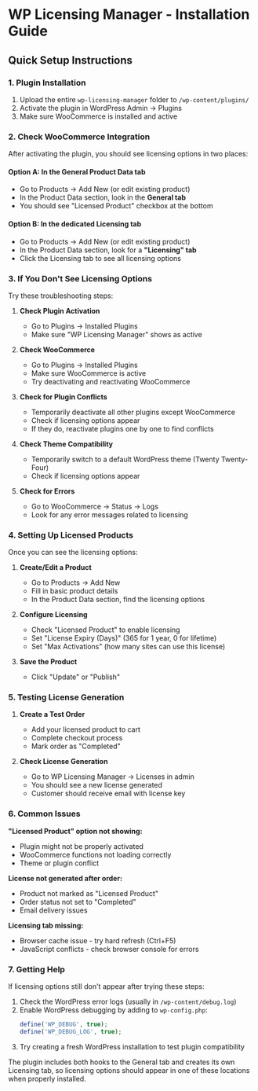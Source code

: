 # WP Licensing Manager - Installation Guide

## Quick Setup Instructions

### 1. Plugin Installation
1. Upload the entire `wp-licensing-manager` folder to `/wp-content/plugins/`
2. Activate the plugin in WordPress Admin → Plugins
3. Make sure WooCommerce is installed and active

### 2. Check WooCommerce Integration

After activating the plugin, you should see licensing options in two places:

#### Option A: In the General Product Data tab
- Go to Products → Add New (or edit existing product)
- In the Product Data section, look in the **General tab**
- You should see "Licensed Product" checkbox at the bottom

#### Option B: In the dedicated Licensing tab
- Go to Products → Add New (or edit existing product) 
- In the Product Data section, look for a **"Licensing" tab**
- Click the Licensing tab to see all licensing options

### 3. If You Don't See Licensing Options

Try these troubleshooting steps:

1. **Check Plugin Activation**
   - Go to Plugins → Installed Plugins
   - Make sure "WP Licensing Manager" shows as active

2. **Check WooCommerce**
   - Go to Plugins → Installed Plugins  
   - Make sure WooCommerce is active
   - Try deactivating and reactivating WooCommerce

3. **Check for Plugin Conflicts**
   - Temporarily deactivate all other plugins except WooCommerce
   - Check if licensing options appear
   - If they do, reactivate plugins one by one to find conflicts

4. **Check Theme Compatibility**
   - Temporarily switch to a default WordPress theme (Twenty Twenty-Four)
   - Check if licensing options appear

5. **Check for Errors**
   - Go to WooCommerce → Status → Logs
   - Look for any error messages related to licensing

### 4. Setting Up Licensed Products

Once you can see the licensing options:

1. **Create/Edit a Product**
   - Go to Products → Add New
   - Fill in basic product details
   - In the Product Data section, find the licensing options

2. **Configure Licensing**
   - Check "Licensed Product" to enable licensing
   - Set "License Expiry (Days)" (365 for 1 year, 0 for lifetime)
   - Set "Max Activations" (how many sites can use this license)

3. **Save the Product**
   - Click "Update" or "Publish"

### 5. Testing License Generation

1. **Create a Test Order**
   - Add your licensed product to cart
   - Complete checkout process
   - Mark order as "Completed"

2. **Check License Generation**
   - Go to WP Licensing Manager → Licenses in admin
   - You should see a new license generated
   - Customer should receive email with license key

### 6. Common Issues

**"Licensed Product" option not showing:**
- Plugin might not be properly activated
- WooCommerce functions not loading correctly
- Theme or plugin conflict

**License not generated after order:**
- Product not marked as "Licensed Product"
- Order status not set to "Completed"
- Email delivery issues

**Licensing tab missing:**
- Browser cache issue - try hard refresh (Ctrl+F5)
- JavaScript conflicts - check browser console for errors

### 7. Getting Help

If licensing options still don't appear after trying these steps:

1. Check the WordPress error logs (usually in `/wp-content/debug.log`)
2. Enable WordPress debugging by adding to `wp-config.php`:
   ```php
   define('WP_DEBUG', true);
   define('WP_DEBUG_LOG', true);
   ```
3. Try creating a fresh WordPress installation to test plugin compatibility

The plugin includes both hooks to the General tab and creates its own Licensing tab, so licensing options should appear in one of these locations when properly installed.